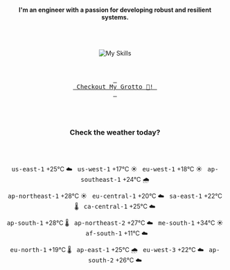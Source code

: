 <h4 align="center">I'm an engineer with a passion for developing robust and resilient systems.</h4>

<div align="center">
  <br/><br/>

![My Skills](https://go-skill-icons.vercel.app/api/icons?i=prometheus,grafana,amazonwebservices,azure,typescript,golang,docker,kubernetes,argocd,rust&perline=5&theme=light)

<br/>

[<kbd> <br> Checkout My Grotto 🍵! <br> </kbd>](https://sathirak.me/)
  
</div>

<br/>
<br/>

<h3 align="center">Check the weather today?</h3>
<!-- start-daily-update -->
<div align="center">
  <!-- Updated on Tue Aug  5 02:03:27 UTC 2025 --><br><br>

  <kbd>us-east-1</kbd> +25°C ☁️ &nbsp; 
  <kbd>us-west-1</kbd> +17°C ☀️ &nbsp; 
  <kbd>eu-west-1</kbd> +18°C ☀️ &nbsp; 
  <kbd>ap-southeast-1</kbd> +24°C 🌧️ <br>

  <kbd>ap-northeast-1</kbd> +28°C ☀️ &nbsp; 
  <kbd>eu-central-1</kbd> +20°C ☁️ &nbsp; 
  <kbd>sa-east-1</kbd> +22°C 🌡️ &nbsp; 
  <kbd>ca-central-1</kbd> +25°C ☁️ <br>

  <kbd>ap-south-1</kbd> +28°C 🌡️ &nbsp; 
  <kbd>ap-northeast-2</kbd> +27°C ☁️ &nbsp; 
  <kbd>me-south-1</kbd> +34°C ☀️ &nbsp; 
  <kbd>af-south-1</kbd> +11°C ☁️ <br>

  <kbd>eu-north-1</kbd> +19°C 🌡️ &nbsp; 
  <kbd>ap-east-1</kbd> +25°C 🌧️ &nbsp; 
  <kbd>eu-west-3</kbd> +22°C ☁️ &nbsp; 
  <kbd>ap-south-2</kbd> +26°C ☁️
</div>
<!-- end-daily-update -->
